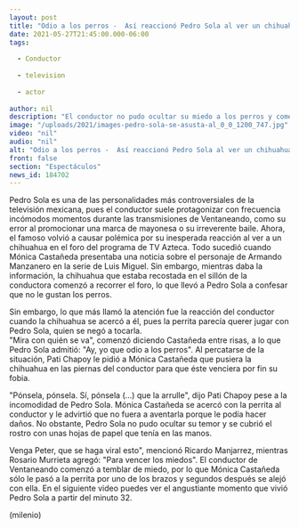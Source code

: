 ```yaml
---
layout: post
title: "Odio a los perros -  Así reaccionó Pedro Sola al ver un chihuahua en foro de 'Ventaneando'"
date: 2021-05-27T21:45:00.000-06:00
tags:
  
  - Conductor
  
  - television
  
  - actor
  
author: nil
description: "El conductor no pudo ocultar su miedo a los perros y comenzó a temblar cuando la perrita se le acercó; su reacción sorprendió a los conductores de TV Azteca. "
image: "/uploads/2021/images-pedro-sola-se-asusta-al_0_0_1200_747.jpg"
video: "nil"
audio: "nil"
alt: "Odio a los perros -  Así reaccionó Pedro Sola al ver un chihuahua en foro de 'Ventaneando'"
front: false
section: "Espectáculos"
news_id: 184702
---
```


Pedro Sola es una de las personalidades más controversiales de la televisión mexicana, pues el conductor suele protagonizar con frecuencia incómodos momentos durante las transmisiones de Ventaneando, como su error al promocionar una marca de mayonesa o su irreverente baile. Ahora, el famoso volvió a causar polémica por su inesperada reacción al ver a un chihuahua en el foro del programa de TV Azteca.  Todo sucedió cuando Mónica Castañeda presentaba una noticia sobre el personaje de Armando Manzanero en la serie de Luis Miguel. Sin embargo, mientras daba la información, la chihuahua que estaba recostada en el sillón de la conductora comenzó a recorrer el foro, lo que llevó a Pedro Sola a confesar que no le gustan los perros.  

​​Sin embargo, lo que más llamó la atención fue la reacción del conductor cuando la chihuahua se acercó a él, pues la perrita parecía querer jugar con Pedro Sola, quien se negó a tocarla.  
"Mira con quién se va", comenzó diciendo Castañeda entre risas, a lo que Pedro Sola admitió: "Ay, yo que odio a los perros". 
Al percatarse de la situación, Pati Chapoy le pidió a Mónica Castañeda que pusiera la chihuahua en las piernas del conductor para que éste venciera por fin su fobia.  

"Pónsela, pónsela. Sí, pónsela (...) que la arrulle", dijo Pati Chapoy pese a la incomodidad de Pedro Sola.  Mónica Castañeda se acercó con la perrita al conductor y le advirtió que no fuera a aventarla porque le podía hacer daños. No obstante, Pedro Sola no pudo ocultar su temor y se cubrió el rostro con unas hojas de papel que tenía en las manos.  

Venga Peter, que se haga viral esto", mencionó Ricardo Manjarrez, mientras Rosario Murrieta agregó: "Para vencer los miedos".  El conductor de Ventaneando comenzó a temblar de miedo, por lo que Mónica Castañeda sólo le pasó a la perrita por uno de los brazos y segundos después se alejó con ella. En el siguiente video puedes ver el angustiante momento que vivió Pedro Sola a partir del minuto 32.  

(milenio)
